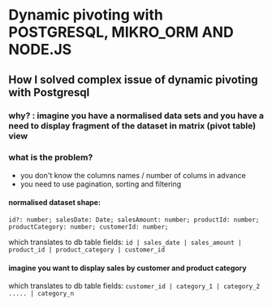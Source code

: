 # Dynamic pivoting with POSTGRESQL, MIKRO_ORM AND NODE.JS

## How I solved complex issue of dynamic pivoting with Postgresql

### why? : imagine you have a normalised data sets and you have a need to display fragment of the dataset in matrix (pivot table) view

### what is the problem?

- you don't know the columns names / number of colums in advance
- you need to use pagination, sorting and filtering

#### normalised dataset shape:

`id?: number;
salesDate: Date;
salesAmount: number;
productId: number;
productCategory: number;
customerId: number;`

which translates to db table fields: `id | sales_date | sales_amount | product_id | product_category | customer_id`

#### imagine you want to display sales by customer and product category

which translates to db table fields: `customer_id | category_1 | category_2 ..... | category_n`
        


    


